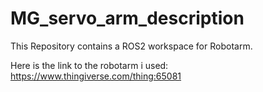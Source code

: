 # MG_servo_arm_description

This Repository contains a ROS2 workspace for Robotarm.

Here is the link to the robotarm i used: https://www.thingiverse.com/thing:65081
